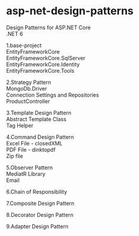 # asp-net-design-patterns<br>
Design Patterns for ASP.NET Core<br>
.NET 6 <br>

1.base-project<br>
	EntityFrameworkCore<br>
	EntityFrameworkCore.SqlServer<br>
	EntityFrameworkCore.Identity<br>
	EntityFrameworkCore.Tools<br>
	
2.Strategy Pattern<br>
	MongoDb.Driver<br>
	Connection Settings and Repositories<br>
	ProductController<br>
	
3.Template Design Pattern<br>
	Abstract Template Class<br>
	Tag Helper<br>
	
4.Command Design Pattern<br>
	Excel File - closedXML<br>
	PDF File - dinktopdf<br>
	Zip file<br>
	
5.Observer Pattern<br>
	MediatR Library<br>
	Email<br>
	
6.Chain of Responsibility<br>

7.Composite Design Pattern<br>
	
8.Decorator Design Pattern<br>	

9.Adapter Design Pattern<br>
	
	
